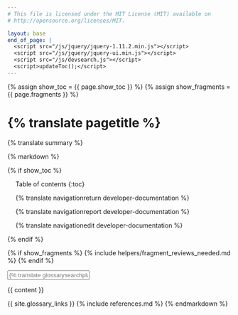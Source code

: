 ```yaml
---
# This file is licensed under the MIT License (MIT) available on
# http://opensource.org/licenses/MIT.

layout: base
end_of_page: |
  <script src="/js/jquery/jquery-1.11.2.min.js"></script>
  <script src="/js/jquery/jquery-ui.min.js"></script>
  <script src="/js/devsearch.js"></script>
  <script>updateToc();</script>
---
```

{% assign show_toc = {{ page.show_toc }} %}
{% assign show_fragments = {{ page.fragments }} %}

<link rel="stylesheet" href="/css/jquery-ui.min.css">

<h1>{% translate pagetitle %}</h1>
<p class="summary">{% translate summary %}</p>

{% markdown %}

{% if show_toc %}
<div markdown="1" id="toc" class="toc"><div markdown="1">

* Table of contents
{:toc}

<ul class="goback"><li><a href="/{{ page.lang }}/developer-documentation">{% translate navigationreturn developer-documentation %}</a></li></ul>
<ul class="reportissue"><li><a href="https://github.com/bitcoin-dot-org/bitcoin.org/issues/new" onmouseover="updateIssue(event);">{% translate navigationreport developer-documentation %}</a></li></ul>
<ul class="editsource"><li><a href="https://github.com/bitcoin-dot-org/bitcoin.org/tree/master/_includes" onmouseover="updateSource(event);">{% translate navigationedit developer-documentation %}</a></li></ul>

</div></div>
<div markdown="1" class="toccontent">
{% endif %}

{% if show_fragments %}
{% include helpers/fragment_reviews_needed.md %}
{% endif %}

<input id="glossary_term" class="glossary_term" placeholder="{% translate glossarysearchplaceholder developer-documentation %}">

{{ content }}

{{ site.glossary_links }}
{% include references.md %}
{% endmarkdown %}

</div>

